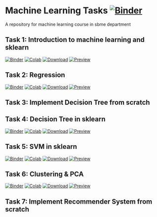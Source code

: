 # Machine Learning Tasks [![Binder](https://mybinder.org/badge_logo.svg)](https://mybinder.org/v2/gh/Mohamed-Ibrahim-01/ml-tasks/master) 

A repository for machine learning course in sbme department

## Task 1: Introduction to machine learning and sklearn
[![Binder](https://mybinder.org/badge_logo.svg)](https://mybinder.org/v2/gh/Mohamed-Ibrahim-01/ml-tasks/master?labpath=A1_ML_intro.ipynb) 
[![Colab](https://img.shields.io/static/v1?label=launch&message=colab&color=yellow&logo=googlecolab)]( https://colab.research.google.com/github/Mohamed-Ibrahim-01/ml-tasks/blob/master/A1_ML_intro.ipynb)
[![Download](https://img.shields.io/static/v1?label=notebook&message=download&color=green)](https://Mohamed-Ibrahim-01.github.io/ml-tasks/A1_ML_intro.ipynb)
[![Preview](https://img.shields.io/static/v1?label=notebook&message=preview&color=orange)](https://github.com/Mohamed-Ibrahim-01/ml-tasks/blob/master/A1_ML_intro.ipynb)

## Task 2: Regression
[![Binder](https://mybinder.org/badge_logo.svg)](https://mybinder.org/v2/gh/Mohamed-Ibrahim-01/ml-tasks/master?labpath=A2_Regression.ipynb) 
[![Colab](https://img.shields.io/static/v1?label=launch&message=colab&color=yellow&logo=googlecolab)]( https://colab.research.google.com/github/Mohamed-Ibrahim-01/ml-tasks/blob/master/A2_Regression.ipynb)
[![Download](https://img.shields.io/static/v1?label=notebook&message=download&color=green)](https://Mohamed-Ibrahim-01.github.io/ml-tasks/A2_Regression.ipynb)
[![Preview](https://img.shields.io/static/v1?label=notebook&message=preview&color=orange)](https://github.com/Mohamed-Ibrahim-01/ml-tasks/blob/master/A2_Regression.ipynb)

## Task 3: Implement Decision Tree from scratch

## Task 4: Decision Tree in sklearn
[![Binder](https://mybinder.org/badge_logo.svg)](https://mybinder.org/v2/gh/Mohamed-Ibrahim-01/ml-tasks/master?labpath=A4_DT.ipynb) 
[![Colab](https://img.shields.io/static/v1?label=launch&message=colab&color=yellow&logo=googlecolab)]( https://colab.research.google.com/github/Mohamed-Ibrahim-01/ml-tasks/blob/master/A4_DT.ipynb)
[![Download](https://img.shields.io/static/v1?label=notebook&message=download&color=green)](https://Mohamed-Ibrahim-01.github.io/ml-tasks/A4_DT.ipynb)
[![Preview](https://img.shields.io/static/v1?label=notebook&message=preview&color=orange)](https://github.com/Mohamed-Ibrahim-01/ml-tasks/blob/master/A4_DT.ipynb)

## Task 5: SVM in sklearn
[![Binder](https://mybinder.org/badge_logo.svg)](https://mybinder.org/v2/gh/Mohamed-Ibrahim-01/ml-tasks/master?labpath=A5_SVM.ipynb) 
[![Colab](https://img.shields.io/static/v1?label=launch&message=colab&color=yellow&logo=googlecolab)]( https://colab.research.google.com/github/Mohamed-Ibrahim-01/ml-tasks/blob/master/A5_SVM.ipynb)
[![Download](https://img.shields.io/static/v1?label=notebook&message=download&color=green)](https://Mohamed-Ibrahim-01.github.io/ml-tasks/A5_SVM.ipynb)
[![Preview](https://img.shields.io/static/v1?label=notebook&message=preview&color=orange)](https://github.com/Mohamed-Ibrahim-01/ml-tasks/blob/master/A5_SVM.ipynb)

## Task 6: Clustering & PCA
[![Binder](https://mybinder.org/badge_logo.svg)](https://mybinder.org/v2/gh/Mohamed-Ibrahim-01/ml-tasks/master?labpath=A6_PCA.ipynb) 
[![Colab](https://img.shields.io/static/v1?label=launch&message=colab&color=yellow&logo=googlecolab)]( https://colab.research.google.com/github/Mohamed-Ibrahim-01/ml-tasks/blob/master/A6_PCA.ipynb)
[![Download](https://img.shields.io/static/v1?label=notebook&message=download&color=green)](https://Mohamed-Ibrahim-01.github.io/ml-tasks/A6_PCA.ipynb)
[![Preview](https://img.shields.io/static/v1?label=notebook&message=preview&color=orange)](https://github.com/Mohamed-Ibrahim-01/ml-tasks/blob/master/A6_PCA.ipynb)

## Task 7: Implement Recommender System from scratch




